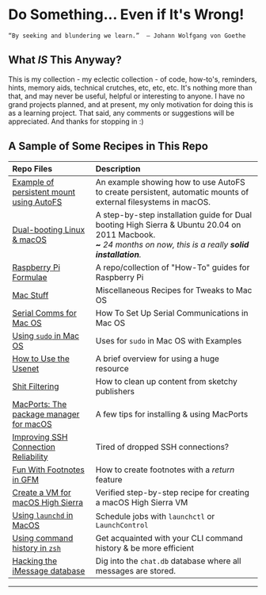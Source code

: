 # Do Something... Even if It's Wrong! 

`“By seeking and blundering we learn.” 
― Johann Wolfgang von Goethe`

## What _IS_ This Anyway? 

This is my collection - my eclectic collection - of code, how-to's, reminders, hints, memory aids, technical crutches, etc, etc, etc. It's nothing more than that, and may never be useful, helpful or interesting to anyone. I have no grand projects planned, and at present, my only motivation for doing this is as a learning project. That said, any comments or suggestions will be appreciated. And thanks for stopping in :) 

## A Sample of Some Recipes in This Repo

|         Repo Files          | Description |
| :-------------------------- | :-------- |
| [Example of persistent mount using AutoFS](https://github.com/seamusdemora/seamusdemora.github.io/blob/master/AutoFS-AnExamplePeristentMountForSynologyNAS.md) | An example showing how to use AutoFS to create persistent, automatic mounts of external filesystems in macOS. |
|  [Dual-booting Linux & macOS](https://github.com/seamusdemora/seamusdemora.github.io/blob/master/LinuxOnLate2011.md)  | A step-by-step installation guide for Dual booting High Sierra & Ubuntu 20.04 on 2011 Macbook. <br>**~** *24 months on now, this is a really **solid installation**.*<br/> |
|[Raspberry Pi Formulae](https://github.com/seamusdemora/PiFormulae) | A repo/collection of "How-To" guides for Raspberry Pi |
|[Mac Stuff](https://github.com/seamusdemora/seamus.github.io/blob/master/MacStuff.md) | Miscellaneous Recipes for Tweaks to Mac OS|
|[Serial Comms for Mac OS](https://github.com/seamusdemora/seamus.github.io/blob/master/SerialCommsFromMacOS.md)  |  How To Set Up Serial Communications in Mac OS|
|[Using `sudo` in Mac OS](https://github.com/seamusdemora/seamus.github.io/blob/master/UsingSudoInMacos.md)  |  Uses for `sudo` in Mac OS with Examples|
|[How to Use the Usenet](https://github.com/seamusdemora/seamus.github.io/blob/master/HowToUseTheUsenet.md) |  A brief overview for using a huge resource |
|[Shit Filtering](https://github.com/seamusdemora/seamusdemora.github.io/blob/master/FilteringWebPagesForTheGoodStuff.md) |  How to clean up content from sketchy publishers  |
|[MacPorts: The package manager for macOS](https://github.com/seamusdemora/seamusdemora.github.io/blob/master/MacPorts.md) | A few tips for installing & using MacPorts |
|[Improving SSH Connection Reliability](https://github.com/seamusdemora/seamusdemora.github.io/blob/master/ImprovingSSH_Reliability.md) | Tired of dropped SSH connections?  |
| [Fun With Footnotes in GFM](https://github.com/seamusdemora/seamusdemora.github.io/blob/master/GFM_FootnotesWithReturnFeature.md) | How to create footnotes with a *return* feature |
| [Create a VM for macOS High Sierra](https://github.com/seamusdemora/seamusdemora.github.io/blob/master/CreateMacosVm.md)  |  Verified step-by-step recipe for creating a macOS High Sierra VM  |
| [Using `launchd` in MacOS](https://github.com/seamusdemora/seamusdemora.github.io/blob/master/UsingLaunchdForSchedulingTasks.md) | Schedule jobs with `launchctl` or `LaunchControl` |
| [Using command history in `zsh`](https://github.com/seamusdemora/seamusdemora.github.io/blob/master/CommandHistoryIntro-zsh.md)  |  Get acquainted with your CLI command history & be more efficient |
|  [Hacking the iMessage database](https://github.com/seamusdemora/iMsgExtract)  |  Dig into the `chat.db` database where all messages are stored.  |

***

<!--   From this line forward are comments. Comments are not displayed in the browser.  

NOTE: The "hidden" tag does not work at GitHub...  <p hidden>This paragraph should be hidden.</p>  


Let's try a table:

Column 1 | Column 2 | Column 3
-------- | -------- | --------
Ifs | Ands | Buts
Are allowed and recommended | Are allowed and recommended | Are not allowed


Whenever you commit to this repository, GitHub Pages will run [Jekyll](https://jekyllrb.com/) to rebuild the pages in your site, from the content in your Markdown files.

### Markdown

Markdown is a lightweight and easy-to-use syntax for styling your writing. It includes conventions for

```markdown
Syntax highlighted code block

# Header 1
## Header 2
### Header 3

- Bulleted
- List

1. Numbered
2. List

**Bold** and _Italic_ and `Code` text

[Link](url) and ![Image](src)
```

For more details see [GitHub Flavored Markdown](https://guides.github.com/features/mastering-markdown/).

### Jekyll Themes

Your Pages site will use the layout and styles from the Jekyll theme you have selected in your [repository settings](https://github.com/seamusdemora/seamus.github.io/settings). The name of this theme is saved in the Jekyll `_config.yml` configuration file.

### Support or Contact

Having trouble with Pages? Check out our [documentation](https://help.github.com/categories/github-pages-basics/) or [contact support](https://github.com/contact) and we’ll help you sort it out.

--> 

